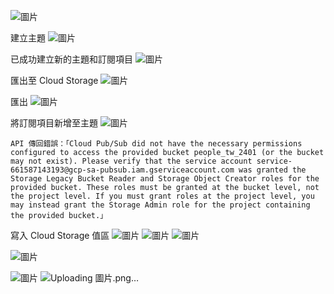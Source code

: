 

![圖片](https://github.com/comtw2005/GoogleCLI/assets/46416652/5142314c-5266-4076-a5f1-0a166ba67988)

建立主題
![圖片](https://github.com/comtw2005/GoogleCLI/assets/46416652/65e72957-1d94-4430-9ccd-ded06feb9ef8)

已成功建立新的主題和訂閱項目
![圖片](https://github.com/comtw2005/GoogleCLI/assets/46416652/a4a7276c-7d34-4f0e-8625-8669060b38d5)

匯出至 Cloud Storage 
![圖片](https://github.com/comtw2005/GoogleCLI/assets/46416652/843c9fbf-0511-4b5f-ba94-667fcbac8f83)

匯出
![圖片](https://github.com/comtw2005/GoogleCLI/assets/46416652/628c28bd-0b10-4d6a-a408-de760dd3b5ee)

將訂閱項目新增至主題 
![圖片](https://github.com/comtw2005/GoogleCLI/assets/46416652/06ce0ca2-622c-42eb-b9a9-7ac5f3166d93)


```
API 傳回錯誤：「Cloud Pub/Sub did not have the necessary permissions configured to access the provided bucket people_tw_2401 (or the bucket may not exist). Please verify that the service account service-661587143193@gcp-sa-pubsub.iam.gserviceaccount.com was granted the Storage Legacy Bucket Reader and Storage Object Creator roles for the provided bucket. These roles must be granted at the bucket level, not the project level. If you must grant roles at the project level, you may instead grant the Storage Admin role for the project containing the provided bucket.」 
```

寫入 Cloud Storage 值區 
![圖片](https://github.com/comtw2005/GoogleCLI/assets/46416652/36e6aa55-1f22-4d6b-846f-69f9484c468f)
![圖片](https://github.com/comtw2005/GoogleCLI/assets/46416652/fbb49dd4-e500-4d80-87b1-1a461db781b9)
![圖片](https://github.com/comtw2005/GoogleCLI/assets/46416652/a9257faf-71b7-4462-ae8d-11fb585b5aff)


![圖片](https://github.com/comtw2005/GoogleCLI/assets/46416652/1d9e4739-8a9c-411d-88d8-a076aaf90b7f)

![圖片](https://github.com/comtw2005/GoogleCLI/assets/46416652/a49901e1-a172-41f2-97f6-3fad592ab83e)
![Uploading 圖片.png…]()
